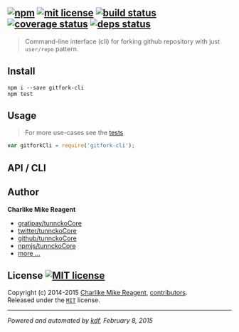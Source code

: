 ## [![npm][npmjs-img]][npmjs-url] [![mit license][license-img]][license-url] [![build status][travis-img]][travis-url] [![coverage status][coveralls-img]][coveralls-url] [![deps status][daviddm-img]][daviddm-url]

> Command-line interface (cli) for forking github repository with just `user/repo` pattern.

## Install
```
npm i --save gitfork-cli
npm test
```


## Usage
> For more use-cases see the [tests](./test.js)

```js
var gitforkCli = require('gitfork-cli');
```


## API / CLI


## Author
**Charlike Mike Reagent**
+ [gratipay/tunnckoCore][author-gratipay]
+ [twitter/tunnckoCore][author-twitter]
+ [github/tunnckoCore][author-github]
+ [npmjs/tunnckoCore][author-npmjs]
+ [more ...][contrib-more]


## License [![MIT license][license-img]][license-url]
Copyright (c) 2014-2015 [Charlike Mike Reagent][contrib-more], [contributors][contrib-graf].  
Released under the [`MIT`][license-url] license.


[npmjs-url]: http://npm.im/gitfork-cli
[npmjs-img]: https://img.shields.io/npm/v/gitfork-cli.svg?style=flat&label=gitfork-cli

[coveralls-url]: https://coveralls.io/r/tunnckoCore/gitfork-cli?branch=master
[coveralls-img]: https://img.shields.io/coveralls/tunnckoCore/gitfork-cli.svg?style=flat

[license-url]: https://github.com/tunnckoCore/gitfork-cli/blob/master/license.md
[license-img]: https://img.shields.io/badge/license-MIT-blue.svg?style=flat

[travis-url]: https://travis-ci.org/tunnckoCore/gitfork-cli
[travis-img]: https://img.shields.io/travis/tunnckoCore/gitfork-cli.svg?style=flat

[daviddm-url]: https://david-dm.org/tunnckoCore/gitfork-cli
[daviddm-img]: https://img.shields.io/david/tunnckoCore/gitfork-cli.svg?style=flat

[author-gratipay]: https://gratipay.com/tunnckoCore
[author-twitter]: https://twitter.com/tunnckoCore
[author-github]: https://github.com/tunnckoCore
[author-npmjs]: https://npmjs.org/~tunnckocore

[contrib-more]: http://j.mp/1stW47C
[contrib-graf]: https://github.com/tunnckoCore/gitfork-cli/graphs/contributors

***

_Powered and automated by [kdf](https://github.com/tunnckoCore), February 8, 2015_